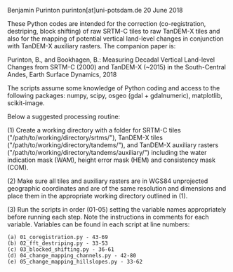 Benjamin Purinton
purinton[at]uni-potsdam.de
20 June 2018

These Python codes are intended for the correction (co-registration, destriping, block shifting) of raw SRTM-C tiles to raw TanDEM-X tiles and also for the mapping of potential vertical land-level changes in conjunction with TanDEM-X auxiliary rasters. The companion paper is:

Purinton, B., and Bookhagen, B.: Measuring Decadal Vertical Land-level Changes from SRTM-C (2000) and TanDEM-X (~2015) in the South-Central Andes, Earth Surface Dynamics, 2018

The scripts assume some knowledge of Python coding and access to the following packages: numpy, scipy, osgeo (gdal + gdalnumeric), matplotlib, scikit-image.


Below a suggested processing routine:


(1) Create a working directory with a folder for SRTM-C tiles ("/path/to/working/directory/srtms/"), TanDEM-X tiles ("/path/to/working/directory/tandems/"), and TanDEM-X auxiliary rasters ("/path/to/working/directory/tandems/auxiliary/") including the water indication mask (WAM), height error mask (HEM) and consistency mask (COM).

(2) Make sure all tiles and auxiliary rasters are in WGS84 unprojected geographic coordinates and are of the same resolution and dimensions and place them in the appropriate working directory outlined in (1).

(3) Run the scripts in order (01-05) setting the variable names appropriately before running each step. Note the instructions in comments for each variable. Variables can be found in each script at line numbers:

	(a) 01_coregistration.py - 43-69
	(b) 02_fft_destriping.py - 33-53
	(c) 03_blocked_shifting.py - 36-61
	(d) 04_change_mapping_channels.py - 42-80
	(e) 05_change_mapping_hillslopes.py - 33-62
